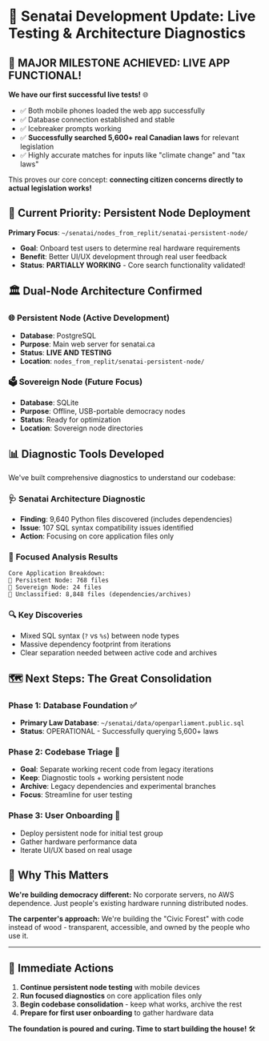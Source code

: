 # 🚀 Senatai Development Update: Live Testing & Architecture Diagnostics

## 🎯 **MAJOR MILESTONE ACHIEVED: LIVE APP FUNCTIONAL!**

**We have our first successful live tests!** 🌐
- ✅ Both mobile phones loaded the web app successfully
- ✅ Database connection established and stable  
- ✅ Icebreaker prompts working
- ✅ **Successfully searched 5,600+ real Canadian laws** for relevant legislation
- ✅ Highly accurate matches for inputs like "climate change" and "tax laws"

This proves our core concept: **connecting citizen concerns directly to actual legislation works!**

## 🔧 **Current Priority: Persistent Node Deployment**

**Primary Focus**: `~/senatai/nodes_from_replit/senatai-persistent-node/`
- **Goal**: Onboard test users to determine real hardware requirements
- **Benefit**: Better UI/UX development through real user feedback
- **Status**: **PARTIALLY WORKING** - Core search functionality validated!

## 🏛️ **Dual-Node Architecture Confirmed**

### 🌐 **Persistent Node** (Active Development)
- **Database**: PostgreSQL 
- **Purpose**: Main web server for senatai.ca
- **Status**: **LIVE AND TESTING**
- **Location**: `nodes_from_replit/senatai-persistent-node/`

### 🗳️ **Sovereign Node** (Future Focus)  
- **Database**: SQLite
- **Purpose**: Offline, USB-portable democracy nodes
- **Status**: Ready for optimization
- **Location**: Sovereign node directories

## 📊 **Diagnostic Tools Developed**

We've built comprehensive diagnostics to understand our codebase:

### 🩺 **Senatai Architecture Diagnostic**
- **Finding**: 9,640 Python files discovered (includes dependencies)
- **Issue**: 107 SQL syntax compatibility issues identified
- **Action**: Focusing on core application files only

### 🎯 **Focused Analysis Results**
```
Core Application Breakdown:
🔹 Persistent Node: 768 files  
🔹 Sovereign Node: 24 files
🔹 Unclassified: 8,848 files (dependencies/archives)
```

### 🔍 **Key Discoveries**
- Mixed SQL syntax (`?` vs `%s`) between node types
- Massive dependency footprint from iterations
- Clear separation needed between active code and archives

## 🗺️ **Next Steps: The Great Consolidation**

### Phase 1: Database Foundation ✅
- **Primary Law Database**: `~/senatai/data/openparliament.public.sql`
- **Status**: OPERATIONAL - Successfully querying 5,600+ laws

### Phase 2: Codebase Triage 🚧  
- **Goal**: Separate working recent code from legacy iterations
- **Keep**: Diagnostic tools + working persistent node
- **Archive**: Legacy dependencies and experimental branches
- **Focus**: Streamline for user testing

### Phase 3: User Onboarding 🎯
- Deploy persistent node for initial test group
- Gather hardware performance data
- Iterate UI/UX based on real usage

## 🎪 **Why This Matters**

**We're building democracy different:** No corporate servers, no AWS dependence. Just people's existing hardware running distributed nodes.

**The carpenter's approach:** We're building the "Civic Forest" with code instead of wood - transparent, accessible, and owned by the people who use it.

---

## 🔄 **Immediate Actions**

1. **Continue persistent node testing** with mobile devices
2. **Run focused diagnostics** on core application files only  
3. **Begin codebase consolidation** - keep what works, archive the rest
4. **Prepare for first user onboarding** to gather hardware data

**The foundation is poured and curing. Time to start building the house!** 🛠️
